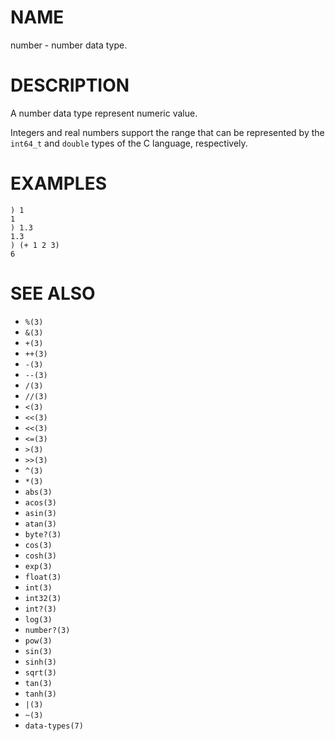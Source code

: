 # NAME
number - number data type.

# DESCRIPTION
A number data type represent numeric value.

Integers and real numbers support the range that can be represented by the `int64_t` and `double` types of the C language, respectively.

# EXAMPLES

    ) 1
    1
    ) 1.3
    1.3
    ) (+ 1 2 3)
    6

# SEE ALSO
- `%(3)`
- `&(3)`
- `+(3)`
- `++(3)`
- `-(3)`
- `--(3)`
- `/(3)`
- `//(3)`
- `<(3)`
- `<<(3)`
- `<<(3)`
- `<=(3)`
- `>(3)`
- `>>(3)`
- `^(3)`
- `*(3)`
- `abs(3)`
- `acos(3)`
- `asin(3)`
- `atan(3)`
- `byte?(3)`
- `cos(3)`
- `cosh(3)`
- `exp(3)`
- `float(3)`
- `int(3)`
- `int32(3)`
- `int?(3)`
- `log(3)`
- `number?(3)`
- `pow(3)`
- `sin(3)`
- `sinh(3)`
- `sqrt(3)`
- `tan(3)`
- `tanh(3)`
- `|(3)`
- `~(3)`
- `data-types(7)`
